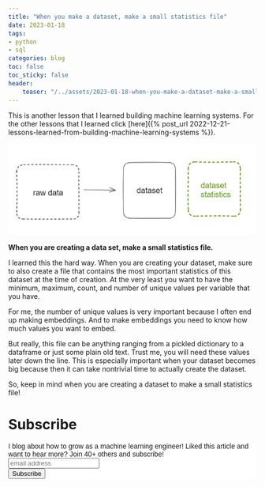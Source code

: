 ```yaml
---
title: "When you make a dataset, make a small statistics file"
date: 2023-01-18
tags:
- python
- sql
categories: blog
toc: false
toc_sticky: false
header:
    teaser: "/../assets/2023-01-18-when-you-make-a-dataset-make-a-small-statistics-file/thumbnail.png"
---
```

<!-- ctrl + alt + v -->

This is another lesson that I learned building machine learning systems. For the other lessons that I learned click [here]({% post_url 2022-12-21-lessons-learned-from-building-machine-learning-systems %}).

![](/../assets/2023-01-18-when-you-make-a-dataset-make-a-small-statistics-file/2023-01-18-15-53-28.png)

**When you are creating a data set, make a small statistics file.**

I learned this the hard way. When you are creating your dataset, make sure to also create a file that contains the most important statistics of this dataset at the time of creation. At the very least you want to have the minimum, maximum, count, and number of unique values per variable that you have.

For me, the number of unique values is very important because I often end up making embeddings. And to make embeddings you need to know how much values you want to embed. 

But really, this file can be anything ranging from a pickled dictionary to a dataframe or just some plain old text. Trust me, you will need these values later down the line. This is especially important when your dataset becomes big because then it can take nontrivial time to actually create the dataset. 

So, keep in mind when you are creating a dataset to make a small statistics file! 

# Subscribe

<!-- Begin Mailchimp Signup Form -->
<link href="//cdn-images.mailchimp.com/embedcode/horizontal-slim-10_7.css" rel="stylesheet" type="text/css">
<style type="text/css">
#mc_embed_signup{background:#fff; clear:left; font:14px Helvetica,Arial,sans-serif; width:100%;}
/* Add your own Mailchimp form style overrides in your site stylesheet or in this style block.
    We recommend moving this block and the preceding CSS link to the HEAD of your HTML file. */
</style>
<div id="mc_embed_signup">
<form action="https://gmail.us3.list-manage.com/subscribe/post?u=92fe86c389878585bc87837e8&amp;id=50543deff9" method="post" id="mc-embedded-subscribe-form" name="mc-embedded-subscribe-form" class="validate" target="_blank" novalidate>
    <div id="mc_embed_signup_scroll">
<label for="mce-EMAIL">I blog about how to grow as a machine learning engineer! Liked this article and want to hear more? Join 40+ others and subscribe!</label>
<input type="email" value="" name="EMAIL" class="email" id="mce-EMAIL" placeholder="email address" required>
    <!-- real people should not fill this in and expect good things - do not remove this or risk form bot signups-->
    <div style="position: absolute; left: -5000px;" aria-hidden="true"><input type="text" name="b_92fe86c389878585bc87837e8_50543deff9" tabindex="-1" value=""></div>
    <div class="clear"><input type="submit" value="Subscribe" name="subscribe" id="mc-embedded-subscribe" class="button"></div>
    </div>
</form>
</div>
<!--End mc_embed_signup-->
    